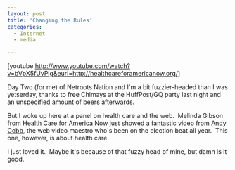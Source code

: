 ```yaml
---
layout: post
title: 'Changing the Rules'
categories:
  - Internet
  - media

---
```


[youtube http://www.youtube.com/watch?v=bVpX5fUvPlg&eurl=http://healthcareforamericanow.org/]

Day Two (for me) of Netroots Nation and I'm a bit fuzzier-headed than I was yetserday, thanks to free Chimays at the HuffPost/GQ party last night and an unspecified amount of beers afterwards.

But I woke up here at a panel on health care and the web.  Melinda Gibson from <a href="http://healthcareforamericanow.org/">Health Care for America Now</a> just showed a fantastic video from <a href="http://www.youtube.com/user/AndyCobbonUTube">Andy Cobb</a>, the web video maestro who's been on the election beat all year.  This one, however, is about health care.

I just loved it.  Maybe it's because of that fuzzy head of mine, but damn is it good.
